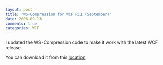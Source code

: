 ```yaml
---
layout: post
title: "WS-Compression for WCF RC1 (September)"
date: 2006-09-13
comments: true
categories: WCF
---
```


I updated the WS-Compression code to make it work with the latest WCF
release.

You can download it from this
[location](/images/legacy/WCFCompression-RC1.zip)

